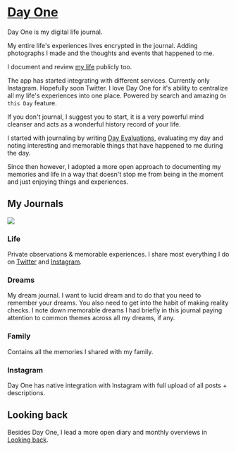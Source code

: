 # [Day One](http://dayoneapp.com)

Day One is my digital life journal.

My entire life's experiences lives encrypted in the journal. Adding photographs I made and the thoughts and events that happened to me.

I document and review [my life](../../looking-back/looking-back.md) publicly too.

The app has started integrating with different services. Currently only Instagram. Hopefully soon Twitter. I love Day One for it's ability to centralize all my life's experiences into one place. Powered by search and amazing `On this Day` feature.

If you don't journal, I suggest you to start, it is a very powerful mind cleanser and acts as a wonderful history record of your life.

I started with journaling by writing [Day Evaluations](https://medium.com/@nikitavoloboev/day-evaluations-5706f31c9c5e#.m4lw1eo32), evaluating my day and noting interesting and memorable things that have happened to me during the day.

Since then however, I adopted a more open approach to documenting my memories and life in a way that doesn't stop me from being in the moment and just enjoying things and experiences.

## My Journals

![](https://i.imgur.com/A7pMPq9.png)

### Life

Private observations & memorable experiences. I share most everything I do on [Twitter](https://twitter.com/nikitavoloboev) and [Instagram](https://instagram.com/nikitavoloboev).

### Dreams

My dream journal. I want to lucid dream and to do that you need to remember your dreams. You also need to get into the habit of making reality checks. I note down memorable dreams I had briefly in this journal paying attention to common themes across all my dreams, if any.

### Family

Contains all the memories I shared with my family.

### Instagram

Day One has native integration with Instagram with full upload of all posts + descriptions.

## Looking back

Besides Day One, I lead a more open diary and monthly overviews in [Looking back](../../looking-back/looking-back.md).
